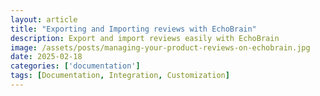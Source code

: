 ```yaml
---
layout: article
title: "Exporting and Importing reviews with EchoBrain"
description: Export and import reviews easily with EchoBrain
image: /assets/posts/managing-your-product-reviews-on-echobrain.jpg
date: 2025-02-18
categories: ['documentation']
tags: [Documentation, Integration, Customization]
---
```







<style>
.rich-text ul {
    list-style-type: disc !important;
    margin-left: 20px !important;
}
</style>

